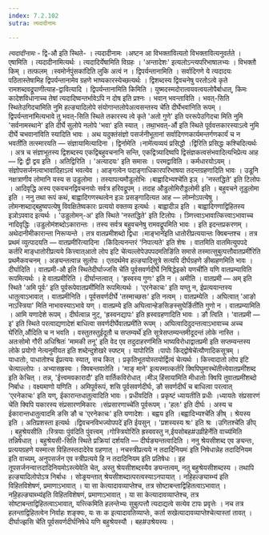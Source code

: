 ```yaml
---
index: 7.2.102
sutra: त्यदादीनामः

---
```

_त्यदादीनामः_ - द्वि-औ इति स्थिते- । त्यदादीनामः ।अष्टन आ विभक्ता॑वित्यतो विभक्तावित्यनुवर्तते । एषामिति । त्यदादीनामित्यर्थः । त्यदादिर्येषामिति विग्रहः । 'अन्तादेशः' इत्यलोऽन्त्यपरिभाषालभ्यः । विभक्तौ किम्  । तत्फलम् ।स्वमोर्नपुंसका॑दिति लुकि अत्वं न । द्विपर्यन्तानामिति । सर्वादिगणे ये त्यदादयः पठितास्तेषामिह द्विपर्यन्तानामेव ग्रहणे भाष्यकारस्येच्छत्यर्थः । द्विशब्दस्य द्विवचनेषु परतोऽत्वे कृते रामशब्दवद्रूपाणीत्याह-द्वावित्यादि । द्विपर्यन्तानामिति किमिति । युष्मदस्मदोरात्वयवत्वयलोपैर्बाधात्, किमः कादेशविधानाच्च तेषां त्यदादिष्वन्तर्भावेऽपि न दोष इति प्रश्नः । भवान् भवन्ताविति । भवत्-सिति स्थितेउगिदचा॑मिति नुमि हल्ङ्यादिलोपे संयोगान्तलोपेअत्वसन्तस्य चे॑ति दीर्घेभवा॑निति रूपम् । द्विपर्यन्ताना॑मित्यभावे तु भवत्-सिति स्थिते तकारस्य त्वे कृते 'अतो गुणे' इति पररूपेउगिदचा मिति नुमि 'सर्वनामस्थाने' इति दीर्घे सुलोपे नलोपे 'भवा' इति स्यात् । तथा॒भवत्-औ॑ इति स्थिते पूर्ववत्तकारस्याऽत्वे नुमि दीर्घे चभवाना॑विति स्यादिति भावः । अथ यदुक्तंसंज्ञो पसर्जनीभूतानां सर्वादिगणकार्यमन्तर्गणकार्यं च न भवती॑ति तत्स्मारयति — संज्ञायामित्यादिना । द्विर्नामेति ।नामे॑त्यव्ययं प्रसिद्धौ ।द्वि॑रिति प्रसिद्धः कश्चिदित्यर्थः । अत्र च संज्ञाभूतस्य द्विशब्दस्य एकद्विबहुवचनानि सन्ति, एकद्वित्र्यादिष्वपि द्विसंज्ञकत्वसंभवादित्यभिप्रेत्य आह — द्विः द्वी द्वय इति । अतिद्विरिति । 'अत्यादयः' इति समासः । परमद्वाविति । कर्मधारयोऽयम् । संज्ञोपसर्जनत्वाभावादिहाऽत्वं भवत्येव । आङ्गत्वेन पदाङ्गाधिकारपरिभाषया तदन्तग्रहणादिति भावः । उडूनि नक्षत्राणीव लोमानि यस्य स उडुलोमा । तस्यापत्यमौडुलोभिः ।बाह्वादिभ्यश्चे॑ति इञ् । 'नस्तद्धिते' इति टिलोपः । आदिवृद्धि अस्य एकवचनद्विवचनयोः सर्वत्र हरिवद्रूपम् । तदाह औडुलोमिरौड्डलोमी इति । बहुवचने तूडुलोमा इति । ननु तथा रूपं कथं, बाह्वादिगणस्थत्वेन इञः प्रसङ्गादित्यत आह — लोम्नोऽपत्येषु । लोमन्शब्दाद्बहुष्वपत्येषु विवक्षितेष्वकारः प्रत्ययो वक्तव्य इत्यर्थः । बाह्वादीञ इति । बाह्वादिगणाद्विहितस्य इञोऽपवाद इत्यर्थः । 'उडुलोमन्-अ' इति स्थिते 'नस्तद्धिते' इति टिलोपः । ञ्णित्त्वाऽभावात्कित्त्वाऽभावाच्च नादिवृद्धिः ।उडुलोम॑शब्दोऽकारान्तः । तस्य सर्वत्र बहुवचनेषु रामवद्रूपमिति भावः । इति इदन्तप्रकरणम् । अथेदानीमीकारान्ता निरूप्यन्ते । तत्र वातप्रमीशब्दो द्विधा ।माङ्भाने॑इति धातोरीप्रत्ययान्तः क्विबन्तश्च । तत्र प्रथमं व्युत्पादयति — वातप्रमीरित्यादिना ।कि॑दित्यनन्तरं 'निपात्यते' इति शेषः । वातमिति वातमित्युपपदे कर्तरि माङ्धातोरीप्रत्यये कित्त्वात्आतो लोप इटि चे॑त्यल्लोपेउपपदमतिङि॑ति समासे तस्मात्सुबुत्पत्तौवातप्रमी॑रिति प्रथमैकवचनम् । अङ्यन्तत्वान्न सुलोपः । एतदर्थमेव हल्ङ्यादिसूत्रे सत्यपि दीर्घग्रहणे ङीब्ग्रहणमिति भावः । दीर्घादिति । वातप्रमी-औ इति स्थितेदीर्घाज्जसि चे॑ति पूर्वसवर्णदीर्घे निषिद्धेइको यणची॑ति यणि वातप्रम्याविति रूपमित्यर्थः । हे वातप्रमीरिति । दीर्घान्तत्वात् । 'ह्रस्वस्य गुणः' इति न । अमीति । वातप्रमी — अम् इति स्थिते 'अमि पूर्वः' इति पूर्वरूपेवातप्रमी॑मिति रूपमित्यर्थः । 'एरनेकाचः' इति यण्तु न, ईप्रत्ययान्तस्य धातुत्वाऽभावात् । वातप्रमीनिति । पूर्वसवर्णदीर्घे 'तस्माच्छसः' इति नत्वम् । वातप्रम्येति । अघित्वात् 'आङो नाऽस्त्रिया' मिति नाभावस्याऽभावे यण् । वातप्रम्ये इति अघित्वान्हेङसिङस्सुघेर्ङिती॑ति गुणो न । वातप्रम्यामिति । आमि यणादेशे रूपम् । दीर्घत्वान्न नुट्, 'ह्रस्वनद्यापः' इति ह्रस्वग्रहणादिति भावः । ङौ त्विति । 'वातप्रमी — इ' इति स्थिते परत्वाद्यणादेशं बाधित्वा सवर्णदीर्घेवातप्रमी॑ति रूपम् । अघित्वादिदुदन्तत्वाऽभावाच्च अच्च घे॑रिति,औ॑दिति च न भवति । वस्तुतस्तुईदूतौ च सप्तम्यर्थे॑ इति सूत्रेसप्तम्यन्तमीदूदन्तं लोके नास्ति । अतःसोमो गौरी अधिश्रितः॑ 'मामकी तनू' इति वेद एव तदुदाहरण॑मिति भाष्यविरोधाद्वातप्रमी इति सप्तम्यन्तस्य लोके प्रयोगो नेत्यनुमीयत इति शब्देन्दुशेखरे स्पष्टम् । यापोरिति ।पापोः किद्द्वोषेचे॑त्यौणादिकसूत्रम् । याधातोः, पाधातोश्च ईप्रत्ययः स्यात्, सच कित् । प्रकृतिभूतयोस्तयोर्द्वित्वं चेत्यर्थः । कित्त्वादातो लोप इटि चेत्याल्लोपः । अभ्यासह्रस्वः । क्विबन्तवातेति । 'माङ् माने' इत्यस्मात्कर्तरि क्विपिघुमास्थे॑तीत्त्वेवातप्रमी॑शब्द इति केचित् । तन्न, 'ईत्त्वमवकारादौ' इति वार्तिकविरोधात् ।मीञ् हिंसाया॑मिति मीधातोः क्विपि तुवातप्रमी॑शब्दो निर्बाधः । वक्ष्यमाणो यणिति । अमिपूर्वरूपं, शसि पूर्वसवर्णदीर्घः, ङौ सवर्णदीर्घं च बाधित्वा परत्वात् 'एरनेकाचः' इति यण्, ईकारान्तधातुत्वादिति भावः । प्रधीवदिति । प्रकृष्टं ध्यायतीति प्रधीः ।ध्यायतेः संप्रसारणं चे॑ति क्विपि यकारस्य संप्रसारणमिकारः ।संप्रसारणाच्चे॑ति पूर्वरूपम् । 'हलः' इति दीर्घः । अस्य च ईकारान्तधातुत्वादमि ङसि ङौ च 'एरनेकाचः' इति यणादेशः । बह्वय इति ।बह्वादिभ्यश्चे॑ति ङीष् । श्रेयस्य इति । अतिप्रशस्ता इत्यर्थः ।द्विवचनविभज्योपपदे॑ इति ईयसुन् । 'प्रशस्यस्य श्रः' इति श्रः ।उगितश्चे॑ति ङीप् । बहुश्रेयसीति ।स्त्रियाः पुंव॑दिति पुंवत्त्वम् ।गोस्त्रियोरि॑ति ह्रस्ववस्तु न,ईयसोबह#उव्रीहेर्नेति वाच्य॑मिति तन्निषेधात् । बहुश्रेयसी-सिति स्थिते प्रक्रियां दर्शयति — दीर्घङ्यन्तत्वादिति । ननु श्रेयसीशब्द एव ङ्यन्तः, प्रत्ययग्रहणे यस्मात्स विहितस्तदादेरेव ग्रहणात् । नचस्त्रीप्रत्यये न तदादिनियमः॑ इति निषेधान्नेह तदादिनियम इति वाच्यम्, अनुपसर्जन एव स्त्रीप्रत्यये हि न तदादिनियम इति प्रतिषेधः । इह तूपसर्जनन्वात्तदादिनियमोऽस्त्येवेति चेत्, अस्तु श्रेयसीशब्दस्यैव ङ्यन्तत्वम्, नतु बहुश्रेयसीशब्दस्य । तथापि हल्ङ्यादिलोपोऽत्र निर्बाधः । सोङ्र्यन्तात् श्रेयसीशब्दात्परत्वस्याऽनपायात् । नहि॒हल्ङ्याब्भ्य॑ इति विहितविशेषणं, प्रमाणाऽभावात् । या सा केत्यादावव्याप्तेश्च, तत्र सोष्टाबन्ताद्विहितत्वाऽभावात् । नहि॒हल्ङ्याब्भ्य॑इति विहितविशेषणं, प्रमाणाऽभावात् । या सा केत्यादावव्याप्तेश्च, तत्र सोष्टाबन्ताद्विहितत्वाऽभावात्, यत्त्त्किमिति हलन्तेभ्यः सुबुत्पत्तौ त्यदाद्यत्वे सत्येव टापः प्रवृत्तेः । नच तत्र हलन्ताद्विहितत्वेन निर्वाहः शङ्क्यः, यः सः क इत्यादावतिव्याप्तेः, कर्ता सखेत्यादावव्याप्तेश्चेत्यास्तां तावत् ।दीर्घाज्झसि चे॑ति पूर्वसवर्णदीर्घनिषेधे यणि बहुश्रेयस्यौ । बह#उश्रेयस्यः । 